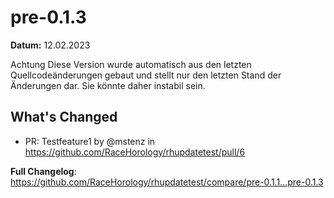 # pre-0.1.3

**Datum:** 12.02.2023

Achtung Diese Version wurde automatisch aus den letzten Quellcodeänderungen gebaut und stellt nur den letzten Stand der Änderungen dar. Sie könnte daher instabil sein.

## What's Changed
* PR: Testfeature1 by @mstenz in https://github.com/RaceHorology/rhupdatetest/pull/6


**Full Changelog**: https://github.com/RaceHorology/rhupdatetest/compare/pre-0.1.1...pre-0.1.3